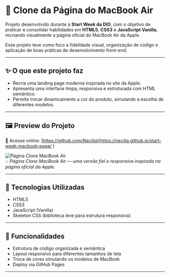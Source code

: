 # 🍎 Clone da Página do MacBook Air 

Projeto desenvolvido durante a **Start Week da DIO**, com o objetivo de praticar e consolidar habilidades em **HTML5**, **CSS3** e **JavaScript Vanilla**, recriando visualmente a página oficial do MacBook Air da Apple.

Esse projeto teve como foco a fidelidade visual, organização de código e aplicação de boas práticas de desenvolvimento front-end.

---

## ✨ O que este projeto faz

- Recria uma landing page moderna inspirada no site da Apple.  
- Apresenta uma interface limpa, responsiva e estruturada com HTML semântico.  
- Permite trocar dinamicamente a cor do produto, simulando a escolha de diferentes modelos.

---

## 🖼️ Preview do Projeto

🔗 Acesse online: [https://github.com/Necilia](https://necilia.github.io/start-week-macbook-page/
)

![Página Clone MacBook Air](./src/images/preview.png)  
💡 *Página Clone MacBook Air — uma versão fiel e responsiva inspirada na página oficial da Apple.*

---

## 🚀 Tecnologias Utilizadas

- HTML5  
- CSS3  
- JavaScript (Vanilla)  
- Skeleton CSS (biblioteca leve para estrutura responsiva)

---

## 🔧 Funcionalidades

- Estrutura de código organizada e semântica  
- Layout responsivo para diferentes tamanhos de tela  
- Troca de cores simulando os modelos de MacBook  
- Deploy via GitHub Pages

---
